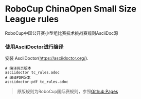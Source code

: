# RoboCup ChinaOpen Small Size League rules

RoboCup中国公开赛小型组比赛技术挑战赛规则AsciiDoc源

<!-- ## 构建
The rules are automatically built on updates to the master branch and published to [Github Pages](https://robocup-ssl.github.io/ssl-rules/sslrules.html). There is also a [PDF-version](https://robocup-ssl.github.io/ssl-rules/sslrules.pdf). -->

### 使用AsciiDoctor进行编译
安装 AsciiDoctor(https://asciidoctor.org/).
```
# 编译网页版本
asciidoctor tc_rules.adoc
# 编译PDF版本
asciidoctor-pdf tc_rules.adoc
```

> 原版规则为RoboCup国际赛规则，参照[Github Pages](https://robocup-ssl.github.io/ssl-rules/sslrules.html)